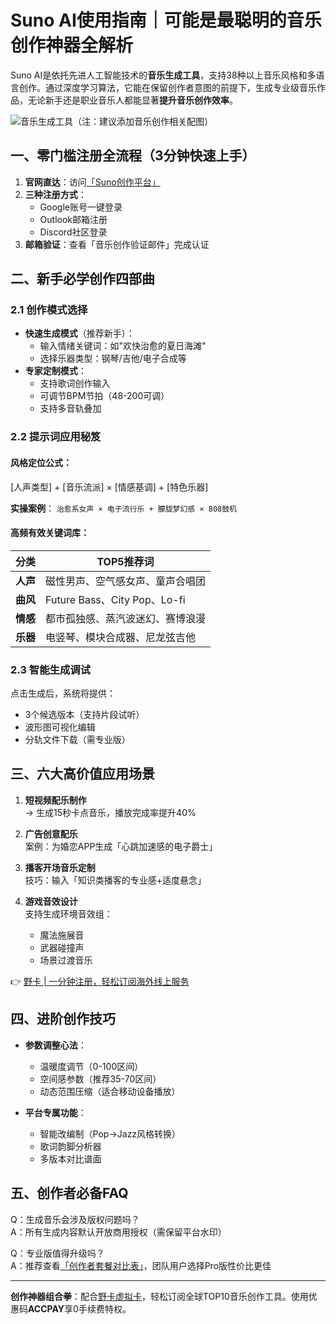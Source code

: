 # Suno AI使用指南｜可能是最聪明的音乐创作神器全解析

Suno AI是依托先进人工智能技术的**音乐生成工具**，支持38种以上音乐风格和多语言创作。通过深度学习算法，它能在保留创作者意图的前提下，生成专业级音乐作品，无论新手还是职业音乐人都能显著**提升音乐创作效率**。

![音乐生成工具](https://via.placeholder.com/800x400)（注：建议添加音乐创作相关配图）

## 一、零门槛注册全流程（3分钟快速上手）
1. **官网直达**：访问[「Suno创作平台」](https://bbtdd.com/yeka)
2. **三种注册方式**：
   - Google账号一键登录
   - Outlook邮箱注册
   - Discord社区登录
3. **邮箱验证**：查看「音乐创作验证邮件」完成认证

## 二、新手必学创作四部曲
### 2.1 创作模式选择
- **快速生成模式**（推荐新手）：
   - 输入情绪关键词：如"欢快治愈的夏日海滩"
   - 选择乐器类型：钢琴/吉他/电子合成等
- **专家定制模式**：
   - 支持歌词创作输入
   - 可调节BPM节拍（48-200可调）
   - 支持多音轨叠加

### 2.2 提示词应用秘笈
#### 风格定位公式：

[人声类型] + [音乐流派] × [情感基调] + [特色乐器]

**实操案例**：
`治愈系女声 × 电子流行乐 + 朦胧梦幻感 × 808鼓机`

#### 高频有效关键词库：
| 分类       | TOP5推荐词                      |
|------------|--------------------------------|
| **人声**   | 磁性男声、空气感女声、童声合唱团 |
| **曲风**   | Future Bass、City Pop、Lo-fi   |
| **情感**   | 都市孤独感、蒸汽波迷幻、赛博浪漫 |
| **乐器**   | 电竖琴、模块合成器、尼龙弦吉他   |

### 2.3 智能生成调试
点击生成后，系统将提供：
- 3个候选版本（支持片段试听）
- 波形图可视化编辑
- 分轨文件下载（需专业版）

## 三、六大高价值应用场景
1. **短视频配乐制作**  
   → 生成15秒卡点音乐，播放完成率提升40%

2. **广告创意配乐**  
   案例：为婚恋APP生成「心跳加速感的电子爵士」

3. **播客开场音乐定制**  
   技巧：输入「知识类播客的专业感+适度悬念」

4. **游戏音效设计**  
   支持生成环境音效组：
   - 魔法施展音
   - 武器碰撞声
   - 场景过渡音乐

👉 [野卡 | 一分钟注册，轻松订阅海外线上服务](https://bbtdd.com/yeka)

## 四、进阶创作技巧
- **参数调整心法**：
  - 温暖度调节（0-100区间）
  - 空间感参数（推荐35-70区间）
  - 动态范围压缩（适合移动设备播放）

- **平台专属功能**：
  - 智能改编制（Pop→Jazz风格转换）
  - 歌词韵脚分析器
  - 多版本对比谱面

## 五、创作者必备FAQ
Q：生成音乐会涉及版权问题吗？  
A：所有生成内容默认开放商用授权（需保留平台水印）

Q：专业版值得升级吗？  
A：推荐查看[「创作者套餐对比表」](https://bbtdd.com/yeka)，团队用户选择Pro版性价比更佳

---

**创作神器组合拳**：配合[野卡虚拟卡](https://bbtdd.com/yeka)，轻松订阅全球TOP10音乐创作工具。使用优惠码**ACCPAY**享0手续费特权。